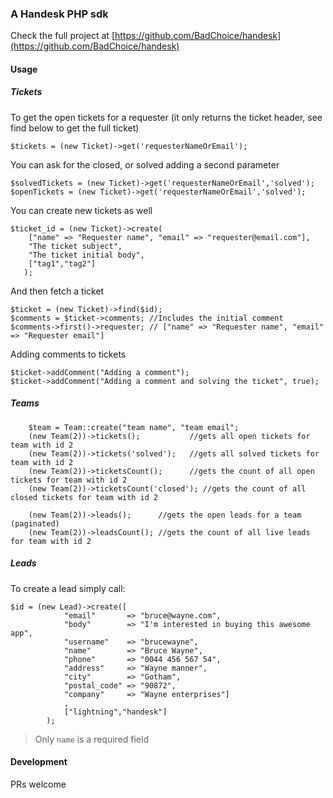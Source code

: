 ### A Handesk PHP sdk 

Check the full project at [https://github.com/BadChoice/handesk](https://github.com/BadChoice/handesk)

#### Usage 
##### Tickets
To get the open tickets for a requester (it only returns the ticket header, see find below to get the full ticket) 

```
$tickets = (new Ticket)->get('requesterNameOrEmail');
```

You can ask for the closed, or solved adding a second parameter

```
$solvedTickets = (new Ticket)->get('requesterNameOrEmail','solved');
$openTickets = (new Ticket)->get('requesterNameOrEmail','solved');
```

You can create new tickets as well

```
$ticket_id = (new Ticket)->create(
    ["name" => "Requester name", "email" => "requester@email.com"], 
    "The ticket subject", 
    "The ticket initial body", 
    ["tag1","tag2"]
   );
```

And then fetch a ticket

```
$ticket = (new Ticket)->find($id);
$comments = $ticket->comments; //Includes the initial comment
$comments->first()->requester; // ["name" => "Requester name", "email" => "Requester email"]
```

Adding comments to tickets
```
$ticket->addComment("Adding a comment");
$ticket->addComment("Adding a comment and solving the ticket", true);
```

##### Teams
```
    $team = Team::create("team name", "team email";
    (new Team(2))->tickets();           //gets all open tickets for team with id 2
    (new Team(2))->tickets('solved');   //gets all solved tickets for team with id 2
    (new Team(2))->ticketsCount();      //gets the count of all open tickets for team with id 2
    (new Team(2))->ticketsCount('closed'); //gets the count of all closed tickets for team with id 2
    
    (new Team(2))->leads();      //gets the open leads for a team (paginated)
    (new Team(2))->leadsCount(); //gets the count of all live leads for team with id 2
```



##### Leads

To create a lead simply call:
```
$id = (new Lead)->create([
            "email"       => "bruce@wayne.com",
            "body"        => "I'm interested in buying this awesome app",
            "username"    => "brucewayne",
            "name"        => "Bruce Wayne",
            "phone"       => "0044 456 567 54",
            "address"     => "Wayne manner",
            "city"        => "Gotham",
            "postal_code" => "90872",
            "company"     => "Wayne enterprises"]
            ,
            ["lightning","handesk"]
        );
```
> Only `name` is a required field

#### Development
PRs welcome